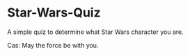 # Star-Wars-Quiz
A simple quiz to determine what Star Wars character you are.

Cas: May the force be with you.


